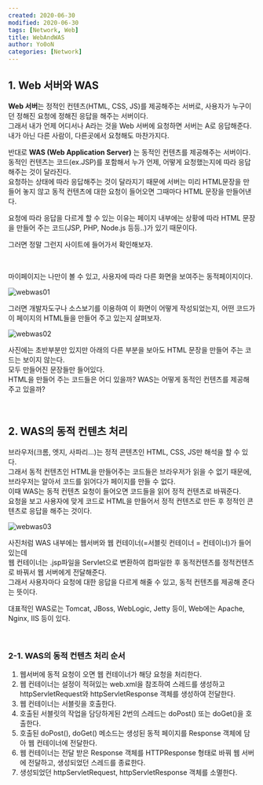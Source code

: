 ```yaml
---
created: 2020-06-30
modified: 2020-06-30
tags: [Network, Web]
title: WebAndWAS
author: Yo0oN
categories: [Network]
---
```


## 1. Web 서버와 WAS

**Web 서버**는 정적인 컨텐츠(HTML, CSS, JS)를 제공해주는 서버로, 사용자가 누구이던 정해진 요청에 정해진 응답을 해주는 서버이다.<br>
그래서 내가 언제 어디서나 A라는 것을 Web 서버에 요청하면 서버는 A로 응답해준다.<br>
내가 아닌 다른 사람이, 다른곳에서 요청해도 마찬가지다.


반대로 **WAS (Web Application Server)** 는 동적인 컨텐츠를 제공해주는 서버이다.<br>
동적인 컨텐츠는 코드(ex.JSP)를 포함해서 누가 언제, 어떻게 요청했는지에 따라 응답해주는 것이 달라진다.<br>
요청하는 상태에 따라 응답해주는 것이 달라지기 때문에 서버는 미리 HTML문장을 만들어 놓지 않고 동적 컨텐츠에 대한 요청이 들어오면 그때마다 HTML 문장을 만들어낸다.

요청에 따라 응답을 다르게 할 수 있는 이유는 페이지 내부에는 상황에 따라 HTML 문장을 만들어 주는 코드(JSP, PHP, Node.js 등등..)가 있기 때문이다.

그러면 정말 그런지 사이트에 들어가서 확인해보자.

<br>

마이페이지는 나만이 볼 수 있고, 사용자에 따라 다른 화면을 보여주는 동적페이지이다.

![webwas01](https://user-images.githubusercontent.com/53729311/180646615-d95fe2b1-e0c8-40eb-ad87-90b6fc42d729.jpg)

그러면 개발자도구나 소스보기를 이용하여 이 화면이 어떻게 작성되었는지, 어떤 코드가 이 페이지의 HTML들을 만들어 주고 있는지 살펴보자.

![webwas02](https://user-images.githubusercontent.com/53729311/180646617-0efdffca-1b43-463f-894a-a5b78204662e.jpg)

사진에는 초반부분만 있지만 아래의 다른 부분을 보아도 HTML 문장을 만들어 주는 코드는 보이지 않는다.<br>
모두 만들어진 문장들만 들어있다.<br>
HTML을 만들어 주는 코드들은 어디 있을까? WAS는 어떻게 동적인 컨텐츠를 제공해주고 있을까?

<br>

## 2. WAS의 동적 컨텐츠 처리

브라우저(크롬, 엣지, 사파리...)는 정적 콘텐츠인 HTML, CSS, JS만 해석을 할 수 있다.<br>
그래서 동적 컨텐츠인 HTML을 만들어주는 코드들은 브라우저가 읽을 수 없기 때문에, 브라우저는 알아서 코드를 읽어다가 페이지를 만들 수 없다.<br>
이때 WAS는 동적 컨텐츠 요청이 들어오면 코드들을 읽어 정적 컨텐츠로 바꿔준다.<br>
요청을 보고 사용자에 맞게 코드로 HTML을 만들어서 정적 컨텐츠로 만든 후 정적인 콘텐츠로 응답을 해주는 것이다.<br>

![webwas03](https://user-images.githubusercontent.com/53729311/180646619-5aefd1e0-6f50-48ea-8d92-64b7f0e292d5.png)

사진처럼 WAS 내부에는 웹서버와 웹 컨테이너(=서블릿 컨테이너 = 컨테이너)가 들어있는데<br>
웹 컨테이너는 .jsp파일을 Servlet으로 변환하여 컴파일한 후 동적컨텐츠를 정적컨텐츠로 바꿔서 웹 서버에게 전달해준다.<br>
그래서 사용자마다 요청에 대한 응답을 다르게 해줄 수 있고, 동적 컨텐츠를 제공해 준다는 뜻이다.

대표적인 WAS로는 Tomcat, JBoss, WebLogic, Jetty 등이, Web에는 Apache, Nginx, IIS 등이 있다.

<br>

### 2-1. WAS의 동적 컨텐츠 처리 순서

1. 웹서버에 동적 요청이 오면 웹 컨테이너가 해당 요청을 처리한다.
2. 웹 컨테이너는 설정이 적혀있는 web.xml을 참조하여 스레드를 생성하고 httpServletRequest와 httpServletResponse 객체를 생성하여 전달한다.
3. 웹 컨테이너는 서블릿을 호출한다.
4. 호출된 서블릿의 작업을 담당하게된 2번의 스레드는 doPost() 또는 doGet()을 호출한다.
5. 호출된 doPost(), doGet() 메소드는 생성된 동적 페이지를 Response 객체에 담아 웹 컨테이너에 전달한다.
6. 웹 컨테이너는 전달 받은 Response 객체를 HTTPResponse 형태로 바꿔 웹 서버에 전달하고, 생성되었던 스레드를 종료한다.
7. 생성되었던 httpServletRequest, httpServletResponse 객체를 소멸한다.


